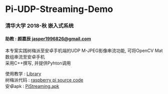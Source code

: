 # Pi-UDP-Streaming-Demo

### 清华大学 2018-秋 嵌入式系统
#### 助教 : 颜嘉辰  jasper1996826@gmail.com

本专案实践树梅派至安卓手机端的UDP M-JPEG影像串流功能, 可将OpenCV Mat数组串流至安卓手机  
采用C++撰写, 并提供Pyhton调用

使用教学 : [Library](https://github.com/jasperyen/Pi-UDP-Streaming-Demo/tree/master/Library)  
树梅派代码 : [raspberry pi source code](https://github.com/jasperyen/Pi-UDP-Streaming-Demo/tree/master/raspberry%20pi%20source%20code)  
安卓apk : [PiStreaming.apk](https://raw.githubusercontent.com/jasperyen/Pi-UDP-Streaming-Demo/master/android/PiStreaming.apk)
